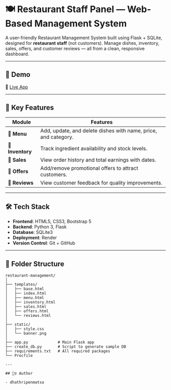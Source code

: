# 🍽️ Restaurant Staff Panel — Web-Based Management System

A user-friendly Restaurant Management System built using Flask + SQLite, designed for **restaurant staff** (not customers). Manage dishes, inventory, sales, offers, and customer reviews — all from a clean, responsive dashboard.

---

## 🌟 Demo

🔗 [Live App](https://restaurant-management-xca7.onrender.com) 

---

## 🎯 Key Features

| Module     | Features                                                                 |
|------------|--------------------------------------------------------------------------|
| 🍜 **Menu**      | Add, update, and delete dishes with name, price, and category.         |
| 🧂 **Inventory** | Track ingredient availability and stock levels.                      |
| 💸 **Sales**     | View order history and total earnings with dates.                    |
| 🎁 **Offers**    | Add/remove promotional offers to attract customers.                  |
| 🌟 **Reviews**   | View customer feedback for quality improvements.         |

---

## 🛠️ Tech Stack

- **Frontend**: HTML5, CSS3, Bootstrap 5
- **Backend**: Python 3, Flask
- **Database**: SQLite3
- **Deployment**: Render
- **Version Control**: Git + GitHub

---

## 📂 Folder Structure

```
restaurant-management/
│
├── templates/
│   ├── base.html
│   ├── index.html
│   ├── menu.html
│   ├── inventory.html
│   ├── sales.html
│   ├── offers.html
│   └── reviews.html
│
├── static/
│   ├── style.css
│   └── banner.png
│
├── app.py             # Main Flask app
├── create_db.py       # Script to generate sample DB
├── requirements.txt   # All required packages
└── Procfile           

---

## 🙋‍♀️ Author

- dhathripenmatsa 

